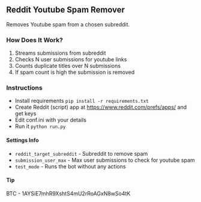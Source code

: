 ## Reddit Youtube Spam Remover

Removes Youtube spam from a chosen subreddit.

### How Does It Work?

1. Streams submissions from subreddit
2. Checks N user submissions for youtube links
3. Counts duplicate titles over N submissions
4. If spam count is high the submission is removed

### Instructions

-   Install requirements `pip install -r requirements.txt`
-   Create Reddit (script) app at https://www.reddit.com/prefs/apps/ and get keys
-   Edit conf.ini with your details
-   Run it `python run.py`

#### Settings Info

-   `reddit_target_subreddit` - Subreddit to remove spam
-   `submission_user_max` - Max user submissions to check for youtube spam
-   `test_mode` - Runs the bot without any actions

#### Tip

BTC - 1AYSiE7mhR9XshtS4mU2rRoAGxN8wSo4tK
